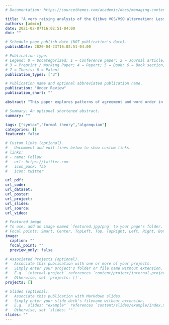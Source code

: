 ```yaml
---
# Documentation: https://sourcethemes.com/academic/docs/managing-content/

title: "A verb raising analysis of the Ojibwe VOS/VSO alternation: Lessons for feature copying and movement"
authors: [admin]
date: 2021-02-07T16:02:51-04:00
doi: ""

# Schedule page publish date (NOT publication's date).
publishDate: 2020-04-23T16:02:51-04:00

# Publication type.
# Legend: 0 = Uncategorized; 1 = Conference paper; 2 = Journal article;
# 3 = Preprint / Working Paper; 4 = Report; 5 = Book; 6 = Book section;
# 7 = Thesis; 8 = Patent
publication_types: ["3"]

# Publication name and optional abbreviated publication name.
publication: "Under Review"
publication_short: ""

abstract: "This paper explores patterns of agreement and word order in the Central Algonquian language Border Lakes Ojibwe. This variety of Ojibwe shows alternations between VOS and VSO word orders and complex interactions between probes on v, Voice, Infl, and C. I show that the behavior of lower probes feeds and bleeds the possible feature copying and movement relations on each subsequent probe. There are three major components to the analysis: (i) post-syntactic verb raising to C, deriving V1 and the complex verbal morphophonology; (ii) an extension of the interaction/satisfaction representation of Deal (2015, 2020) to encode a "relativized EPP" that captures variation and restrictions on movement and the possibility of movement and feature copying being independent, and (iii) a reformulation of the Activity Condition (Chomsky 2000, 2001) to capture "reverse omnivority", where a probe agrees with lower ranked arguments over higher ranked arguments regardless of whether it is a subject or object. The account provides a strong case for Ojibwe as a configurational language, and is shown to capture variation in agreement and word order in the Algonquian family and beyond."

# Summary. An optional shortened abstract.
summary: ""

tags: ["syntax","formal theory","algonquian"]
categories: []
featured: false

# Custom links (optional).
#   Uncomment and edit lines below to show custom links.
# links:
# - name: Follow
#   url: https://twitter.com
#   icon_pack: fab
#   icon: twitter

url_pdf:
url_code:
url_dataset:
url_poster:
url_project:
url_slides:
url_source:
url_video:

# Featured image
# To use, add an image named `featured.jpg/png` to your page's folder. 
# Focal points: Smart, Center, TopLeft, Top, TopRight, Left, Right, BottomLeft, Bottom, BottomRight.
image:
  caption: ""
  focal_point: ""
  preview_only: false

# Associated Projects (optional).
#   Associate this publication with one or more of your projects.
#   Simply enter your project's folder or file name without extension.
#   E.g. `internal-project` references `content/project/internal-project/index.md`.
#   Otherwise, set `projects: []`.
projects: []

# Slides (optional).
#   Associate this publication with Markdown slides.
#   Simply enter your slide deck's filename without extension.
#   E.g. `slides: "example"` references `content/slides/example/index.md`.
#   Otherwise, set `slides: ""`.
slides: ""
---
```

